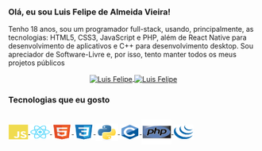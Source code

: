 ### Olá, eu sou Luis Felipe de Almeida Vieira!
<p>Tenho 18 anos, sou um programador full-stack, usando, principalmente, as tecnologias: HTML5, CSS3, JavaScript e PHP, além de React Native para desenvolvimento de aplicativos e C++ para desenvolvimento desktop. Sou apreciador de Software-Livre e, por isso, tento manter todos os meus projetos públicos</p>
<div align="center">
  <a href="https://github.com/ludovici-philippus">
  <img title="Luis Felipe" height="200px" align="center" src="https://github-readme-stats.vercel.app/api?username=ludovici-philippus&show_icons=true&theme=algolia&include_all_commits=true&count_private=true" />
  <img title="Luis Felipe" height="200px" align="center" src="https://github-readme-stats.vercel.app/api/top-langs/?username=ludovici-philippus&layout=compact&langs_count=16&theme=algolia"/>
  </a>
</div>
<h3>Tecnologias que eu gosto</h3>
<div style="display: inline-flex; align:"center""><br>
  <p align="center">
    <a href="https://github.com/ludovici-philippus">
      <img align="center" title="JavaScript" alt="JavaScript" height="30" width="40" src="https://raw.githubusercontent.com/devicons/devicon/master/icons/javascript/javascript-plain.svg">
      <img align="center" title="React" alt="React" height="30" width="40" src="https://raw.githubusercontent.com/devicons/devicon/master/icons/react/react-original.svg">
      <img align="center" title="HTML5" alt="HTML5" height="30" width="40" src="https://raw.githubusercontent.com/devicons/devicon/master/icons/html5/html5-original.svg">
      <img align="center" title="CSS3" alt="CSS3" height="30" width="40" src="https://raw.githubusercontent.com/devicons/devicon/master/icons/css3/css3-original.svg">
      <img align="center" title="Python" alt="Python" height="35" width="45" src="https://raw.githubusercontent.com/devicons/devicon/master/icons/python/python-original.svg">
      <img align="center" title="C" alt="C" height="30" width="40" src="https://raw.githubusercontent.com/devicons/devicon/master/icons/c/c-original.svg">
      <img align="center" title="PHP" alt="PHP" height="50" width="60" src="https://raw.githubusercontent.com/devicons/devicon/master/icons/php/php-original.svg">
      <img align="center" title="jQuery" alt="jQuery" height="30" width="40" src="https://raw.githubusercontent.com/devicons/devicon/master/icons/jquery/jquery-original.svg">
    </a>
  </p>
</div>

